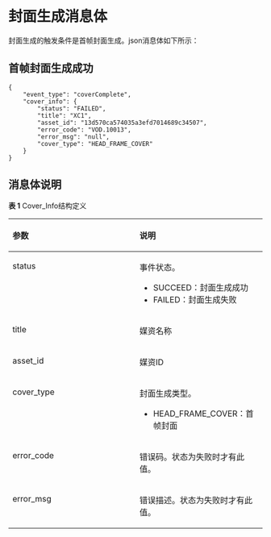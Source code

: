 # 封面生成消息体<a name="vod_01_0054"></a>

封面生成的触发条件是首帧封面生成。json消息体如下所示：

## 首帧封面生成成功<a name="section176731239273"></a>

```
{
	"event_type": "coverComplete",
	"cover_info": {
		"status": "FAILED",
		"title": "XC1",
		"asset_id": "13d570ca574035a3efd7014689c34507",
		"error_code": "VOD.10013",
		"error_msg": "null",
		"cover_type": "HEAD_FRAME_COVER"
	}
}
```

## 消息体说明<a name="section43811418083"></a>

**表 1**  Cover\_Info结构定义

<a name="table19696182312100"></a>
<table><thead align="left"><tr id="row10696122313102"><th class="cellrowborder" valign="top" width="50%" id="mcps1.2.3.1.1"><p id="p20697192314100"><a name="p20697192314100"></a><a name="p20697192314100"></a>参数</p>
</th>
<th class="cellrowborder" valign="top" width="50%" id="mcps1.2.3.1.2"><p id="p1469715231102"><a name="p1469715231102"></a><a name="p1469715231102"></a>说明</p>
</th>
</tr>
</thead>
<tbody><tr id="row28721704421"><td class="cellrowborder" valign="top" width="50%" headers="mcps1.2.3.1.1 "><p id="p15873130184214"><a name="p15873130184214"></a><a name="p15873130184214"></a>status</p>
</td>
<td class="cellrowborder" valign="top" width="50%" headers="mcps1.2.3.1.2 "><p id="p95812391482"><a name="p95812391482"></a><a name="p95812391482"></a>事件状态。</p>
<a name="ul83545271913"></a><a name="ul83545271913"></a><ul id="ul83545271913"><li>SUCCEED：封面生成成功</li><li>FAILED：封面生成失败</li></ul>
</td>
</tr>
<tr id="row76986230101"><td class="cellrowborder" valign="top" width="50%" headers="mcps1.2.3.1.1 "><p id="p769832331018"><a name="p769832331018"></a><a name="p769832331018"></a>title</p>
</td>
<td class="cellrowborder" valign="top" width="50%" headers="mcps1.2.3.1.2 "><p id="p86981234105"><a name="p86981234105"></a><a name="p86981234105"></a>媒资名称</p>
</td>
</tr>
<tr id="row1669819236105"><td class="cellrowborder" valign="top" width="50%" headers="mcps1.2.3.1.1 "><p id="p206983236105"><a name="p206983236105"></a><a name="p206983236105"></a>asset_id</p>
</td>
<td class="cellrowborder" valign="top" width="50%" headers="mcps1.2.3.1.2 "><p id="p763482210161"><a name="p763482210161"></a><a name="p763482210161"></a>媒资ID</p>
</td>
</tr>
<tr id="row18232165322016"><td class="cellrowborder" valign="top" width="50%" headers="mcps1.2.3.1.1 "><p id="p1023385314206"><a name="p1023385314206"></a><a name="p1023385314206"></a>cover_type</p>
</td>
<td class="cellrowborder" valign="top" width="50%" headers="mcps1.2.3.1.2 "><p id="p123311537209"><a name="p123311537209"></a><a name="p123311537209"></a>封面生成类型。</p>
<a name="ul1629951218234"></a><a name="ul1629951218234"></a><ul id="ul1629951218234"><li>HEAD_FRAME_COVER：首帧封面</li></ul>
</td>
</tr>
<tr id="row26988239107"><td class="cellrowborder" valign="top" width="50%" headers="mcps1.2.3.1.1 "><p id="p159305414326"><a name="p159305414326"></a><a name="p159305414326"></a>error_code</p>
</td>
<td class="cellrowborder" valign="top" width="50%" headers="mcps1.2.3.1.2 "><p id="p993084111322"><a name="p993084111322"></a><a name="p993084111322"></a>错误码。状态为失败时才有此值。</p>
</td>
</tr>
<tr id="row11699132321011"><td class="cellrowborder" valign="top" width="50%" headers="mcps1.2.3.1.1 "><p id="p7930174123216"><a name="p7930174123216"></a><a name="p7930174123216"></a>error_msg</p>
</td>
<td class="cellrowborder" valign="top" width="50%" headers="mcps1.2.3.1.2 "><p id="p10930941173212"><a name="p10930941173212"></a><a name="p10930941173212"></a>错误描述。状态为失败时才有此值。</p>
</td>
</tr>
</tbody>
</table>

